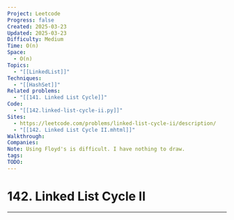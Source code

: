 ```yaml
---
Project: Leetcode
Progress: false
Created: 2025-03-23
Updated: 2025-03-23
Difficulty: Medium
Time: O(n)
Space:
  - O(n)
Topics:
  - "[[LinkedList]]"
Techniques:
  - "[[HashSet]]"
Related problems:
  - "[[141. Linked List Cycle]]"
Code:
  - "[[142.linked-list-cycle-ii.py]]"
Sites:
  - https://leetcode.com/problems/linked-list-cycle-ii/description/
  - "[[142. Linked List Cycle II.mhtml]]"
Walkthrough: 
Companies: 
Note: Using Floyd's is difficult. I have nothing to draw.
tags: 
TODO: 
---
```

# 142. Linked List Cycle II
---

